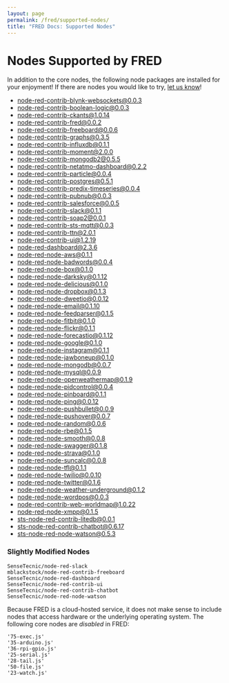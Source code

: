 ```yaml
---
layout: page
permalink: /fred/supported-nodes/
title: "FRED Docs: Supported Nodes"
---
```


# Nodes Supported by FRED

In addition to the core nodes, the following node packages are installed for your enjoyment!  If there are nodes you would like to try, [let us know](mailto:info@sensetecnic.com)!

- [node-red-contrib-blynk-websockets@0.0.3](https://www.npmjs.com/package/node-red-contrib-blynk-websockets)
- [node-red-contrib-boolean-logic@0.0.3](https://www.npmjs.com/package/node-red-contrib-boolean-logic)
- [node-red-contrib-ckants@1.0.14](https://www.npmjs.com/package/node-red-contrib-ckants)
- [node-red-contrib-fred@0.0.2](https://www.npmjs.com/package/node-red-contrib-fred)
- [node-red-contrib-freeboard@0.0.6](https://www.npmjs.com/package/node-red-contrib-freeboard)
- [node-red-contrib-graphs@0.3.5](https://www.npmjs.com/package/node-red-contrib-graphs)
- [node-red-contrib-influxdb@0.1.1](https://www.npmjs.com/package/node-red-contrib-influxdb)
- [node-red-contrib-moment@2.0.0](https://www.npmjs.com/package/node-red-contrib-moment)
- [node-red-contrib-mongodb2@0.5.5](https://www.npmjs.com/package/node-red-contrib-mongodb2)
- [node-red-contrib-netatmo-dashboard@0.2.2](https://www.npmjs.com/package/node-red-contrib-netatmo-dashboard)
- [node-red-contrib-particle@0.0.4](https://www.npmjs.com/package/node-red-contrib-particle)
- [node-red-contrib-postgres@0.5.1](https://www.npmjs.com/package/node-red-contrib-postgres)
- [node-red-contrib-predix-timeseries@0.0.4](https://www.npmjs.com/package/node-red-contrib-predix-timeseries)
- [node-red-contrib-pubnub@0.0.3](https://www.npmjs.com/package/node-red-contrib-pubnub)
- [node-red-contrib-salesforce@0.0.5](https://www.npmjs.com/package/node-red-contrib-salesforce)
- [node-red-contrib-slack@0.1.1](https://www.npmjs.com/package/node-red-contrib-slack)
- [node-red-contrib-soap2@0.0.1](https://github.com/SenseTecnic/node-red-contrib-soap2)
- [node-red-contrib-sts-mqtt@0.0.3](https://www.npmjs.com/package/node-red-contrib-sts-mqtt)
- [node-red-contrib-ttn@2.0.1](https://www.npmjs.com/package/node-red-contrib-ttn)
- [node-red-contrib-ui@1.2.19](https://www.npmjs.com/package/node-red-contrib-ui)
- [node-red-dashboard@2.3.6](https://www.npmjs.com/package/node-red-dashboard)
- [node-red-node-aws@0.1.1](https://www.npmjs.com/package/node-red-node-aws)
- [node-red-node-badwords@0.0.4](https://www.npmjs.com/package/node-red-node-badwords)
- [node-red-node-box@0.1.0](https://www.npmjs.com/package/node-red-node-box)
- [node-red-node-darksky@0.1.12](https://www.npmjs.com/package/node-red-node-darksky)
- [node-red-node-delicious@0.1.0](https://www.npmjs.com/package/node-red-node-delicious)
- [node-red-node-dropbox@0.1.3](https://www.npmjs.com/package/node-red-node-dropbox)
- [node-red-node-dweetio@0.0.12](https://www.npmjs.com/package/node-red-node-dweetio)
- [node-red-node-email@0.1.10](https://www.npmjs.com/package/node-red-node-email)
- [node-red-node-feedparser@0.1.5](https://www.npmjs.com/package/node-red-node-feedparser)
- [node-red-node-fitbit@0.1.0](https://www.npmjs.com/package/node-red-node-fitbit)
- [node-red-node-flickr@0.1.1](https://www.npmjs.com/package/node-red-node-flickr)
- [node-red-node-forecastio@0.1.12](https://www.npmjs.com/package/node-red-node-forecastio)
- [node-red-node-google@0.1.0](https://www.npmjs.com/package/node-red-node-google)
- [node-red-node-instagram@0.1.1](https://www.npmjs.com/package/node-red-node-instagram)
- [node-red-node-jawboneup@0.1.0](https://www.npmjs.com/package/node-red-node-jawboneup)
- [node-red-node-mongodb@0.0.7](https://www.npmjs.com/package/node-red-node-mongodb)
- [node-red-node-mysql@0.0.9](https://www.npmjs.com/package/node-red-node-mysql)
- [node-red-node-openweathermap@0.1.9](https://www.npmjs.com/package/node-red-node-openweathermap)
- [node-red-node-pidcontrol@0.0.4](https://www.npmjs.com/package/node-red-node-pidcontrol)
- [node-red-node-pinboard@0.1.1](https://www.npmjs.com/package/node-red-node-pinboard)
- [node-red-node-ping@0.0.12](https://www.npmjs.com/package/node-red-node-ping)
- [node-red-node-pushbullet@0.0.9](https://www.npmjs.com/package/node-red-node-pushbullet)
- [node-red-node-pushover@0.0.7](https://www.npmjs.com/package/node-red-node-pushover)
- [node-red-node-random@0.0.6](https://www.npmjs.com/package/node-red-node-random)
- [node-red-node-rbe@0.1.5](https://www.npmjs.com/package/node-red-node-rbe)
- [node-red-node-smooth@0.0.8](https://www.npmjs.com/package/node-red-node-smooth)
- [node-red-node-swagger@0.1.8](https://github.com/node-red/node-red-node-swagger)
- [node-red-node-strava@0.1.0](https://www.npmjs.com/package/node-red-node-strava)
- [node-red-node-suncalc@0.0.8](https://www.npmjs.com/package/node-red-node-suncalc)
- [node-red-node-tfl@0.1.1](https://www.npmjs.com/package/node-red-node-tfl)
- [node-red-node-twilio@0.0.10](https://www.npmjs.com/package/node-red-node-twilio)
- [node-red-node-twitter@0.1.6](https://www.npmjs.com/package/node-red-node-twitter)
- [node-red-node-weather-underground@0.1.2](https://www.npmjs.com/package/node-red-node-weather-underground)
- [node-red-node-wordpos@0.0.3](https://www.npmjs.com/package/node-red-node-wordpos)
- [node-red-contrib-web-worldmap@1.0.22](https://www.npmjs.com/package/node-red-contrib-web-worldmap)
- [node-red-node-xmpp@0.1.5](https://www.npmjs.com/package/node-red-node-xmpp)
- [sts-node-red-contrib-litedb@0.0.1](https://github.com/sensetecnic/sts-node-red-contrib-litedb)
- [sts-node-red-contrib-chatbot@0.6.17](https://github.com/SenseTecnic/node-red-contrib-chatbot)
- [sts-node-red-node-watson@0.5.3](https://github.com/SenseTecnic/node-red-node-watson)



### Slightly Modified Nodes
    SenseTecnic/node-red-slack
    mblackstock/node-red-contrib-freeboard
    SenseTecnic/node-red-dashboard
    SenseTecnic/node-red-contrib-ui
    SenseTecnic/node-red-contrib-chatbot
    SenseTecnic/node-red-node-watson


Because FRED is a cloud-hosted service, it does not make sense to include nodes that access hardware or the underlying operating system.  The following core nodes are *disabled* in FRED:

    '75-exec.js'
    '35-arduino.js'
    '36-rpi-gpio.js'
    '25-serial.js'
    '28-tail.js'
    '50-file.js'
    '23-watch.js'
